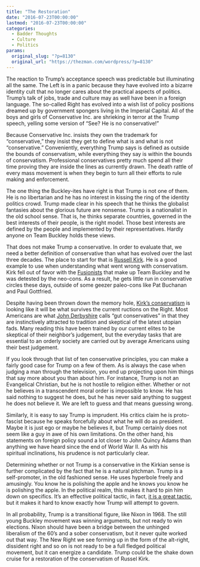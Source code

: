 ```yaml
---
title: "The Restoration"
date: "2016-07-23T00:00:00"
lastmod: "2016-07-23T00:00:00"
categories:
  - Badder Thoughts
  - Culture
  - Politics
params:
  original_slug: "?p=8130"
  original_url: "https://thezman.com/wordpress/?p=8130"
---
```


The reaction to Trump’s acceptance speech was predictable but
illuminating all the same. The Left is in a panic because they have
evolved into a bizarre identity cult that no longer cares about the
practical aspects of politics. Trump’s talk of jobs, trade and culture
may as well have been in a foreign language. The so-called Right has
evolved into a wish list of policy positions dreamed up by government
spongers living in the Imperial Capital. All of the boys and girls of
Conservative Inc. are shrieking in terror at the Trump speech, yelling
some version of “See? He is no conservative!”

Because Conservative Inc. insists they own the trademark for
“conservative,” they insist they get to define what is and what is not
“conservative.” Conveniently, everything Trump says is defined as
outside the bounds of conservatism, while everything they say is within
the bounds of conservatism. Professional conservatives pretty much spend
all their time proving they are inside the lines as currently drawn. The
death rattle of every mass movement is when they begin to turn all their
efforts to rule making and enforcement.

The one thing the Buckley-ites have right is that Trump is not one of
them. He is no libertarian and he has no interest in kissing the ring of
the identity politics crowd. Trump made clear in his speech that he
thinks the globalist fantasies about the glorious future are nonsense.
Trump is a nationalist in the old school sense. That is, he thinks
separate countries, governed in the best interests of their people, is
the right model. Those best interests are defined by the people and
implemented by their representatives. Hardly anyone on Team Buckley
holds these views.

That does not make Trump a conservative. In order to evaluate that, we
need a better definition of conservative than what has evolved over the
last three decades. The place to start for that is [Russell
Kirk](https://en.wikipedia.org/wiki/Russell_Kirk). He is a good example
to use when understanding what went wrong with conservatism. Kirk fell
out of favor with the
[Fusionists](https://en.wikipedia.org/wiki/Fusionism) that make up Team
Buckley and he was detested by the neo-cons. As a result, he gets little
run in conservative circles these days, outside of some geezer
paleo-cons like Pat Buchanan and Paul Gottfried.

Despite having been thrown down the memory hole, [Kirk’s
conservatism](http://www.kirkcenter.org/index.php/detail/ten-conservative-principles/) is
looking like it will be what survives the current ructions on the Right.
Most Americans are what [John
Derbyshire](http://www.johnderbyshire.com/Opinions/RadioDerb/2016-01-22.html)
calls “gut conservatives” in that they are instinctively attracted
to tradition and skeptical of the latest utopian fads. Many reading this
have been trained by our current elites to be skeptical of their
neighbor’s judgement, but the everyday tasks that are essential to an
orderly society are carried out by average Americans using their best
judgement.

If you look through that list of ten conservative principles, you can
make a fairly good case for Trump on a few of them. As is always the
case when judging a man through the television, you end up projecting
upon him things that say more about you than about him. For instance,
Trump is not an Evangelical Christian, but he is not hostile to
religion either. Whether or not he believes in a transcendent moral
order is impossible to know. He has said nothing to suggest he does, but
he has never said anything to suggest he does not believe it. We are
left to guess and that means guessing wrong.

Similarly, it is easy to say Trump is imprudent. His critics claim he is
proto-fascist because he speaks forcefully about what he will do as
president. Maybe it is just ego or maybe he believes it, but Trump
certainly does not seem like a guy in awe of his own limitations. On the
other hand, his statements on foreign policy sound a lot closer to John
Quincy Adams than anything we have heard since the end of World War II.
As with his spiritual inclinations, his prudence is not particularly
clear.

Determining whether or not Trump is a conservative in the Kirkian sense
is further complicated by the fact that he is a natural pitchman. Trump
is a self-promoter, in the old fashioned sense. He uses hyperbole freely
and amusingly. You know he is polishing the apple and he knows you know
he is polishing the apple. In the political realm, this makes it hard
to pin him down on specifics. It’s an effective political tactic, in
fact, [it is a great
tactic](http://48laws-of-power.blogspot.com/2011/05/law-3-conceal-your-intentions.html),
but it makes it hard to know exactly how Trump will attempt to govern.

In all probability, Trump is a transitional figure, like Nixon in 1968.
The still young Buckley movement was winning arguments, but not ready to
win elections. Nixon should have been a bridge between the unhinged
liberalism of the 60’s and a sober conservatism, but it never quite
worked out that way. The New Right we see forming up in the form of the
alt-right, dissident right and so on is not ready to be a full fledged
political movement, but it can energize a candidate. Trump could be the
shake down cruise for a restoration of the conservatism of Russel Kirk.
